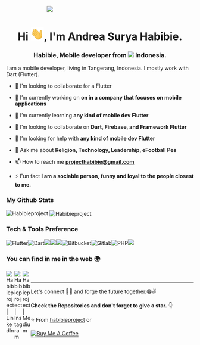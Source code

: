 <p align="center"><img src="https://media.tenor.com/images/49e8bbc5b4245a62076c898a713e8a28/tenor.gif" width="150" style="margin-right:100" />                    </p>
<h1 align="center">Hi <img src="https://raw.githubusercontent.com/ABSphreak/ABSphreak/master/gifs/Hi.gif" width="35" />, I'm Andrea Surya Habibie.</h1>
<h3 align="center">Habibie, Mobile developer from <img src="https://hatscripts.github.io/circle-flags/flags/id.svg" width="18"> <b>Indonesia</b>.</h3>

I am a mobile developer, living in Tangerang, Indonesia. I mostly work with Dart (Flutter).
- 👯 I’m looking to collaborate for a Flutter

- 🔭 I’m currently working on **on in a company that focuses on mobile applications**

- 🌱 I’m currently learning **any kind of mobile dev Flutter**

- 👯 I’m looking to collaborate on **Dart, Firebase, and Framework Flutter**

- 🤝 I’m looking for help with **any kind of mobile dev Flutter**

- 💬 Ask me about **Religion, Technology, Leadership, eFootball Pes**

- 📫 How to reach me **projecthabibie@gmail.com**

- ⚡ Fun fact **I am a sociable person, funny and loyal to the people closest to me.**

### My Github Stats
<p><img align="left" src="https://github-readme-stats.vercel.app/api/top-langs?username=Habibieproject&show_icons=true&locale=en&layout=compact" alt="Habibieproject" /></p>
<p>&nbsp;<img align="center" src="https://github-readme-stats.vercel.app/api?username=Habibieproject&show_icons=true&locale=en" alt="Habibieproject" /></p>


### Tech & Tools Preference

<img alt="Flutter" src="https://img.shields.io/badge/Flutter-02569B?style=flat-square&logo=flutter&logoColor=white" /><img alt="Dart" src="https://img.shields.io/badge/Dart-0175C2?style=flat-square&logo=dart&logoColor=white" /><img src="https://img.shields.io/badge/-MySQL-F29111?style=flat&logo=mysql&logoColor=FFFFFF"><img src="https://img.shields.io/badge/-Firebase-FFA611?style=flat&logo=firebase&logoColor=FFFFFF"><img src="http://img.shields.io/badge/-Github-000000?style=flat&logo=github&logoColor=FFFFFF"><img alt="Bitbucket" src="https://img.shields.io/badge/Bitbucket-0747a6?style=flat-square&logo=bitbucket&logoColor=white" /><img alt="Gitlab" src="https://img.shields.io/badge/Gitlab-orange?style=flat-square&logo=gitlab&logoColor=white" /><img alt="PHP" src="https://img.shields.io/badge/php-blueviolet?style=flat-square&logo=php&logoColor=white" /><img src="http://img.shields.io/badge/-VS%20Code-007ACC?style=flat&logo=visual%20studio%20code&logoColor=white">

### You can find in me in the web 🌍
[<img align="left" alt="Habibieproject | LinkedIn" width="22px" src="https://cdn.jsdelivr.net/npm/simple-icons@v3/icons/linkedin.svg" />][linkedin]
[<img align="left" alt="Habibieproject | Instagram" width="22px" src="https://cdn.jsdelivr.net/npm/simple-icons@v3/icons/instagram.svg" />][instagram]
[<img align="left" alt="Habibieproject | Medium" width="22px" src="https://cdn.jsdelivr.net/npm/simple-icons@3.0.1/icons/medium.svg" />][medium]

<br/>


---

Let's connect 👨‍💻 and forge the future together.😁✌

**Check the Repositories and don't forget to give a star.** 👇

:star: From [habibieproject](https://github.com/habibieproject) or
<br/>

<a href="https://www.buymeacoffee.com/ashabibie17" target="_blank"><img src="https://www.buymeacoffee.com/assets/img/custom_images/orange_img.png" alt="Buy Me A Coffee" style="height: 41px !important;width: 174px !important;box-shadow: 0px 3px 2px 0px rgba(190, 190, 190, 0.5) !important;-webkit-box-shadow: 0px 3px 2px 0px rgba(190, 190, 190, 0.5) !important;" ></a>

[instagram]: https://www.instagram.com/as_habibie17
[linkedin]: https://www.linkedin.com/in/andrea-surya-habibie
[medium]: https://medium.com/@as_habibie17

<!---
Habibieproject/Habibieproject is a ✨ special ✨ repository because its `README.md` (this file) appears on your GitHub profile.
You can click the Preview link to take a look at your changes.
--->
